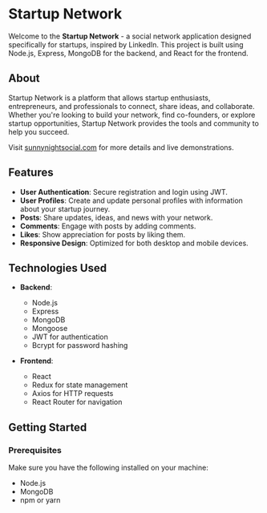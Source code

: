 # Startup Network

Welcome to the **Startup Network** - a social network application designed specifically for startups, inspired by LinkedIn. This project is built using Node.js, Express, MongoDB for the backend, and React for the frontend.

## About

Startup Network is a platform that allows startup enthusiasts, entrepreneurs, and professionals to connect, share ideas, and collaborate. Whether you're looking to build your network, find co-founders, or explore startup opportunities, Startup Network provides the tools and community to help you succeed.

Visit [sunnynightsocial.com](https://sunnynightsocial.com/register) for more details and live demonstrations.

## Features

- **User Authentication**: Secure registration and login using JWT.
- **User Profiles**: Create and update personal profiles with information about your startup journey.
- **Posts**: Share updates, ideas, and news with your network.
- **Comments**: Engage with posts by adding comments.
- **Likes**: Show appreciation for posts by liking them.
- **Responsive Design**: Optimized for both desktop and mobile devices.

## Technologies Used

- **Backend**:
  - Node.js
  - Express
  - MongoDB
  - Mongoose
  - JWT for authentication
  - Bcrypt for password hashing

- **Frontend**:
  - React
  - Redux for state management
  - Axios for HTTP requests
  - React Router for navigation

## Getting Started

### Prerequisites

Make sure you have the following installed on your machine:

- Node.js
- MongoDB
- npm or yarn
